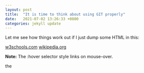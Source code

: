 ```yaml
---
layout: post
title:  "It is time to think about using GIT properly"
date:   2021-07-02 13:26:33 +0800
categories: jekyll update
---
```

Let me see how things work out if I just dump some HTML in this:
<!DOCTYPE html>
<html>
<head>
<style>

div{

background-color:yellow;
}
div:hover{
transform: skewY(1deg);
}
a:hover {
  background-color: yellow;
}
</style>
</head>
<body>

<a href="https://www.w3schools.com">w3schools.com</a>
<a href="https://www.wikipedia.org">wikipedia.org</a>

<p><b>Note:</b> The :hover selector style links on mouse-over.</p>

<div>
the
</div>
</body>
</html>
